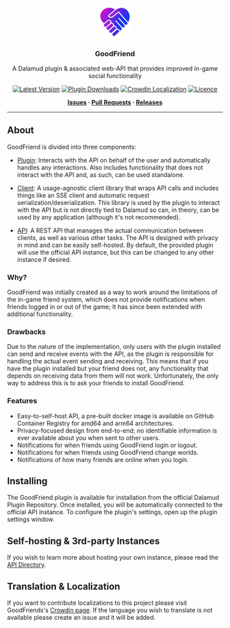 <div align="center">

<img src="./assets/icons/icon.png" alt="GoodFriend Logo" width="15%">
  
### GoodFriend

A Dalamud plugin & associated web-API that provides improved in-game social functionality 

[![Latest Version](https://img.shields.io/github/v/release/Blooym/GoodFriend?color=blue&label=Version)](https://github.com/Blooym/GoodFriend/releases/latest)
[![Plugin Downloads](https://img.shields.io/endpoint?url=https://dalamud-dl-count.blooym.workers.dev/GoodFriend&label=Plugin%20Downloads)](https://github.com/Blooym/GoodFriend)
[![Crowdin Localization](https://badges.crowdin.net/goodfriend/localized.svg)](https://crowdin.com/project/goodfriend)
[![Licence](https://img.shields.io/github/license/Blooym/Wholist?color=blue&label=Licence)](https://github.com/Blooym/GoodFriend/blob/main/LICENSE)
<!--[![Connected Users](https://img.shields.io/endpoint?url=https://gf-clients.blooym.workers.dev/&label=Connected%20Users)](https://github.com/Blooym/GoodFriend)-->

**[Issues](https://github.com/Blooym/GoodFriend/issues) · [Pull Requests](https://github.com/Blooym/GoodFriend/pulls) · [Releases](https://github.com/Blooym/GoodFriend/releases/latest)**

</div>

---

## About
GoodFriend is divided into three components:

- [Plugin](./src/Plugin): Interacts with the API on behalf of the user and automatically handles any interactions. Also includes functionality that does not interact with the API and, as such, can be used standalone.

- [Client](./src/Client): A usage-agnostic client library that wraps API calls and includes things like an SSE client and automatic request serialization/deserialization. This library is used by the plugin to interact with the API but is not directly tied to Dalamud so can, in theory, can be used by any application (although it's not recommended).

- [API](./src/Api): A REST API that manages the actual communication between clients, as well as various other tasks. The API is designed with privacy in mind and can be easily self-hosted. By default, the provided plugin will use the official API instance, but this can be changed to any other instance if desired.

### Why?

GoodFriend was initially created as a way to work around the limitations of the in-game friend system, which does not provide notifications when friends logged in or out of the game; It has since been extended with additional functionality.

### Drawbacks

Due to the nature of the implementation, only users with the plugin installed can send and receive events with the API, as the plugin is responsible for handling the actual event sending and receiving. This means that if you have the plugin installed but your friend does not, any functionality that depends on receiving data from them will not work. Unfortunately, the only way to address this is to ask your friends to install GoodFriend.

### Features

- Easy-to-self-host API, a pre-built docker image is available on GitHub Container Registry for amd64 and arm64 architectures.
- Privacy-focused design from end-to-end; no identifiable information is ever available about you when sent to other users.
- Notifications for when friends using GoodFriend login or logout.
- Notifications for when friends using GoodFriend change worlds. 
- Notifications of how many friends are online when you login.

## Installing

The GoodFriend plugin is available for installation from the official Dalamud Plugin Repository. Once installed, you will be automatically connected to the official API instance. To configure the plugin's settings, open up the plugin settings window.

## Self-hosting & 3rd-party Instances

If you wish to learn more about hosting your own instance, please read the [API Directory](./src/Api/README.md).

## Translation & Localization

If you want to contribute localizations to this project please visit GoodFriends's [Crowdin page](https://crwd.in/goodfriend). If the language you wish to translate is not available please create an issue and it will be added.
